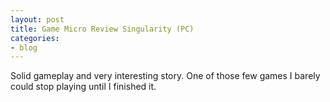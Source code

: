 ```yaml
---
layout: post
title: Game Micro Review Singularity (PC)
categories:
- blog
---
```



Solid gameplay and very interesting story. One of those few games I barely could stop playing until I finished it.


